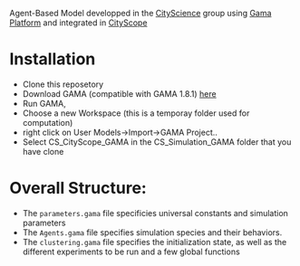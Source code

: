 Agent-Based Model developped in the [CityScience](https://www.media.mit.edu/groups/city-science/overview/) group using [Gama Platform](https://gama-platform.github.io/) and integrated in [CityScope](https://www.media.mit.edu/projects/cityscope/overview/)

# Installation
  - Clone this reposetory
  - Download GAMA (compatible with GAMA 1.8.1) [here](https://gama-platform.github.io/download)
  - Run GAMA, 
  - Choose a new Workspace (this is a temporay folder used for computation)
  - right click on User Models->Import->GAMA Project..
  - Select CS_CityScope_GAMA in the CS_Simulation_GAMA folder that you have clone

# Overall Structure:
- The `parameters.gama` file specificies universal constants and simulation parameters
- The `Agents.gama` file specifies simulation species and their behaviors.
- The `clustering.gama` file specifies the initialization state, as well as the different experiments to be run and a few global functions
